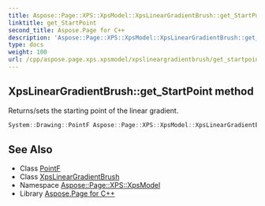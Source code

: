 ```yaml
---
title: Aspose::Page::XPS::XpsModel::XpsLinearGradientBrush::get_StartPoint method
linktitle: get_StartPoint
second_title: Aspose.Page for C++
description: 'Aspose::Page::XPS::XpsModel::XpsLinearGradientBrush::get_StartPoint method. Returns/sets the starting point of the linear gradient in C++.'
type: docs
weight: 100
url: /cpp/aspose.page.xps.xpsmodel/xpslineargradientbrush/get_startpoint/
---
```

## XpsLinearGradientBrush::get_StartPoint method


Returns/sets the starting point of the linear gradient.

```cpp
System::Drawing::PointF Aspose::Page::XPS::XpsModel::XpsLinearGradientBrush::get_StartPoint() const
```

## See Also

* Class [PointF](../../../system.drawing/pointf/)
* Class [XpsLinearGradientBrush](../)
* Namespace [Aspose::Page::XPS::XpsModel](../../)
* Library [Aspose.Page for C++](../../../)

